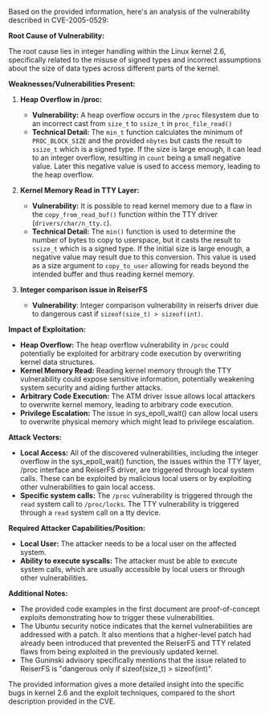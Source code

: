 Based on the provided information, here's an analysis of the vulnerability described in CVE-2005-0529:

**Root Cause of Vulnerability:**

The root cause lies in integer handling within the Linux kernel 2.6, specifically related to the misuse of signed types and incorrect assumptions about the size of data types across different parts of the kernel.

**Weaknesses/Vulnerabilities Present:**

1.  **Heap Overflow in /proc:**
    *   **Vulnerability:** A heap overflow occurs in the `/proc` filesystem due to an incorrect cast from `size_t` to `ssize_t` in `proc_file_read()`
    *   **Technical Detail:** The `min_t` function calculates the minimum of `PROC_BLOCK_SIZE` and the provided `nbytes` but casts the result to `ssize_t` which is a signed type. If the size is large enough, it can lead to an integer overflow, resulting in `count` being a small negative value. Later this negative value is used to access memory, leading to the heap overflow.

2.  **Kernel Memory Read in TTY Layer:**
    *   **Vulnerability:** It is possible to read kernel memory due to a flaw in the `copy_from_read_buf()` function within the TTY driver (`drivers/char/n_tty.c`).
    *   **Technical Detail:** The `min()` function is used to determine the number of bytes to copy to userspace, but it casts the result to `ssize_t` which is a signed type. If the initial size is large enough, a negative value may result due to this conversion. This value is used as a size argument to `copy_to_user` allowing for reads beyond the intended buffer and thus reading kernel memory.

3. **Integer comparison issue in ReiserFS**
    * **Vulnerability**: Integer comparison vulnerability in reiserfs driver due to dangerous cast if `sizeof(size_t) > sizeof(int)`.

**Impact of Exploitation:**

*   **Heap Overflow:** The heap overflow vulnerability in `/proc` could potentially be exploited for arbitrary code execution by overwriting kernel data structures.
*  **Kernel Memory Read:** Reading kernel memory through the TTY vulnerability could expose sensitive information, potentially weakening system security and aiding further attacks.
* **Arbitrary Code Execution:** The ATM driver issue allows local attackers to overwrite kernel memory, leading to arbitrary code execution.
* **Privilege Escalation:** The issue in sys_epoll_wait() can allow local users to overwrite physical memory which might lead to privilege escalation.

**Attack Vectors:**

*   **Local Access:** All of the discovered vulnerabilities, including the integer overflow in the sys_epoll_wait() function, the issues within the TTY layer, /proc interface and ReiserFS driver, are triggered through local system calls. These can be exploited by malicious local users or by exploiting other vulnerabilities to gain local access.
*   **Specific system calls:** The `/proc` vulnerability is triggered through the `read` system call to `/proc/locks`. The TTY vulnerability is triggered through a `read` system call on a tty device.

**Required Attacker Capabilities/Position:**

*   **Local User:** The attacker needs to be a local user on the affected system.
*   **Ability to execute syscalls:** The attacker must be able to execute system calls, which are usually accessible by local users or through other vulnerabilities.

**Additional Notes:**

*   The provided code examples in the first document are proof-of-concept exploits demonstrating how to trigger these vulnerabilities.
*   The Ubuntu security notice indicates that the kernel vulnerabilities are addressed with a patch. It also mentions that a higher-level patch had already been introduced that prevented the ReiserFS and TTY related flaws from being exploited in the previously updated kernel.
*  The Guninski advisory specifically mentions that the issue related to ReiserFS is "dangerous only if sizeof(size\_t) > sizeof(int)".

The provided information gives a more detailed insight into the specific bugs in kernel 2.6 and the exploit techniques, compared to the short description provided in the CVE.